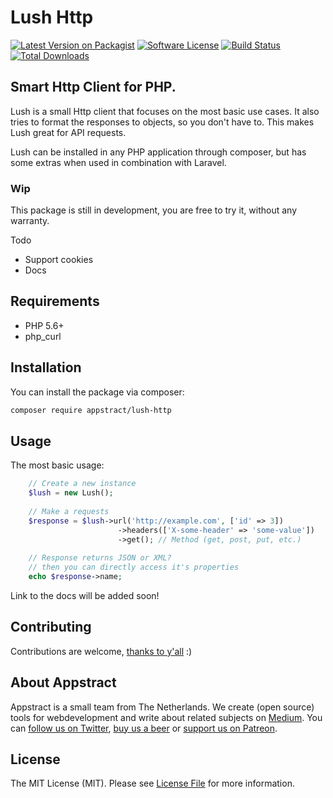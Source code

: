 # Lush Http

[![Latest Version on Packagist](https://img.shields.io/packagist/v/appstract/lush-http.svg?style=flat-square)](https://packagist.org/packages/appstract/lush-http)
[![Software License](https://img.shields.io/badge/license-MIT-brightgreen.svg?style=flat-square)](LICENSE.md)
[![Build Status](https://img.shields.io/travis/appstract/lush-http/master.svg?style=flat-square)](https://travis-ci.org/appstract/lush-http)
[![Total Downloads](https://img.shields.io/packagist/dt/appstract/lush-http.svg?style=flat-square)](https://packagist.org/packages/appstract/lush-http)

## Smart Http Client for PHP.

Lush is a small Http client that focuses on the most basic use cases. It also tries to format the responses to objects, so you don't have to. 
This makes Lush great for API requests.

Lush can be installed in any PHP application through composer, but has some extras when used in combination with Laravel.

### Wip

This package is still in development, you are free to try it, without any warranty.

Todo
- Support cookies
- Docs

## Requirements
- PHP 5.6+
- php_curl

## Installation

You can install the package via composer:

``` bash
composer require appstract/lush-http
```

## Usage
The most basic usage:

``` php
    // Create a new instance
    $lush = new Lush();
    
    // Make a requests
    $response = $lush->url('http://example.com', ['id' => 3])
                        ->headers(['X-some-header' => 'some-value'])
                        ->get(); // Method (get, post, put, etc.)
    
    // Response returns JSON or XML?
    // then you can directly access it's properties
    echo $response->name;
```

Link to the docs will be added soon!

## Contributing

Contributions are welcome, [thanks to y'all](https://github.com/appstract/lush-http/graphs/contributors) :)

## About Appstract

Appstract is a small team from The Netherlands. We create (open source) tools for webdevelopment and write about related subjects on [Medium](https://medium.com/appstract). You can [follow us on Twitter](https://twitter.com/teamappstract), [buy us a beer](https://www.paypal.me/teamappstract/10) or [support us on Patreon](https://www.patreon.com/appstract).

## License

The MIT License (MIT). Please see [License File](LICENSE.md) for more information.
